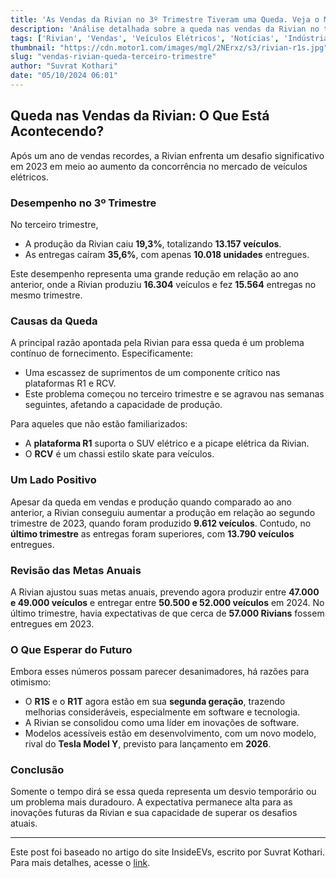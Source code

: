 ```yaml
---
title: 'As Vendas da Rivian no 3º Trimestre Tiveram uma Queda. Veja o Motivo'
description: 'Análise detalhada sobre a queda nas vendas da Rivian no terceiro trimestre de 2023 e os fatores que influenciaram esse resultado.'
tags: ['Rivian', 'Vendas', 'Veículos Elétricos', 'Notícias', 'Indústria Automotiva']
thumbnail: "https://cdn.motor1.com/images/mgl/2NErxz/s3/rivian-r1s.jpg"
slug: "vendas-rivian-queda-terceiro-trimestre"
author: "Suvrat Kothari"
date: "05/10/2024 06:01"
---
```


## Queda nas Vendas da Rivian: O Que Está Acontecendo?

Após um ano de vendas recordes, a Rivian enfrenta um desafio significativo em 2023 em meio ao aumento da concorrência no mercado de veículos elétricos. 

### Desempenho no 3º Trimestre

No terceiro trimestre,
- A produção da Rivian caiu **19,3%**, totalizando **13.157 veículos**.
- As entregas caíram **35,6%**, com apenas **10.018 unidades** entregues.

Este desempenho representa uma grande redução em relação ao ano anterior, onde a Rivian produziu **16.304** veículos e fez **15.564** entregas no mesmo trimestre.

### Causas da Queda

A principal razão apontada pela Rivian para essa queda é um problema contínuo de fornecimento. Especificamente:
- Uma escassez de suprimentos de um componente crítico nas plataformas R1 e RCV.
- Este problema começou no terceiro trimestre e se agravou nas semanas seguintes, afetando a capacidade de produção.

Para aqueles que não estão familiarizados:
- A **plataforma R1** suporta o SUV elétrico e a picape elétrica da Rivian.
- O **RCV** é um chassi estilo skate para veículos.

### Um Lado Positivo

Apesar da queda em vendas e produção quando comparado ao ano anterior, a Rivian conseguiu
aumentar a produção em relação ao segundo trimestre de 2023, quando foram produzido **9.612 veículos**. Contudo, no **último trimestre** as entregas foram superiores, com **13.790 veículos** entregues.

### Revisão das Metas Anuais

A Rivian ajustou suas metas anuais, prevendo agora produzir entre **47.000 e 49.000 veículos** e entregar entre **50.500 e 52.000 veículos** em 2024. No último trimestre, havia expectativas de que cerca de **57.000 Rivians** fossem entregues em 2023.

### O Que Esperar do Futuro

Embora esses números possam parecer desanimadores, há razões para otimismo:
- O **R1S** e o **R1T** agora estão em sua **segunda geração**, trazendo melhorias consideráveis, especialmente em software e tecnologia.
- A Rivian se consolidou como uma líder em inovações de software.
- Modelos acessíveis estão em desenvolvimento, com um novo modelo, rival do **Tesla Model Y**, previsto para lançamento em **2026**.

### Conclusão

Somente o tempo dirá se essa queda representa um desvio temporário ou um problema mais duradouro. A expectativa permanece alta para as inovações futuras da Rivian e sua capacidade de superar os desafios atuais.

---  
Este post foi baseado no artigo do site InsideEVs, escrito por Suvrat Kothari.  
Para mais detalhes, acesse o [link](https://insideevs.com/news/736181/rivian-reports-lower-q3-sales-supply-shortage/).